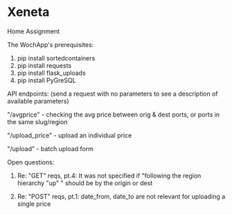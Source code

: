 # Xeneta
Home Assignment

The WochApp's prerequisites:

1) pip install sortedcontainers
2) pip install requests
3) pip install flask_uploads
4) pip install PyGreSQL

API endpoints:
(send a request with no parameters to see a description of available parameters)

"/avgprice"      - checking the avg price between orig & dest ports, or ports in the same slug/region

"/upload_price"  - upload an individual price

"/upload"        - batch upload form

Open questions:

1) Re: "GET" reqs, pt.4: It was not specified if "following the
   region hierarchy "up" " should be by the origin or dest
   
2) Re: "POST" reqs, pt.1: date_from, date_to are not relevant for uploading a single price 
